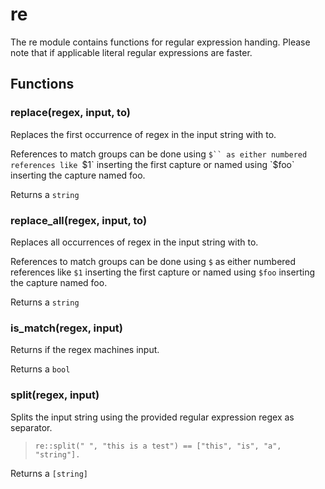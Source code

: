 
# re

The re module contains functions for regular expression handing. Please note
that if applicable literal regular expressions are faster.
## Functions
### replace(regex, input, to)

Replaces the first occurrence of regex in the input string with to.

References to match groups can be done using `$`` as either numbered
references like `$1` inserting the first capture or named using `$foo`
inserting the capture named foo.

Returns a `string`

### replace_all(regex, input, to)

Replaces all occurrences of regex in the input string with to.

References to match groups can be done using `$` as either numbered
references like `$1` inserting the first capture or named using `$foo`
inserting the capture named foo.

Returns a `string`

### is_match(regex, input)

Returns if the regex machines input.

Returns a `bool`

### split(regex, input)

Splits the input string using the provided regular expression regex as
separator.

> ```tremor
> re::split(" ", "this is a test") == ["this", "is", "a", "string"].
> ```

Returns a `[string]`
